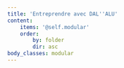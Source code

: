 ```yaml
---
title: 'Entreprendre avec DAL''ALU'
content:
    items: '@self.modular'
    order:
        by: folder
        dir: asc
body_classes: modular
---
```


